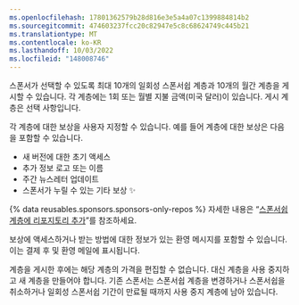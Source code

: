 ```yaml
---
ms.openlocfilehash: 17801362579b28d816e3e5a4a07c1399884814b2
ms.sourcegitcommit: 474603237fcc20c82947e5c8c68624749c445b21
ms.translationtype: MT
ms.contentlocale: ko-KR
ms.lasthandoff: 10/03/2022
ms.locfileid: "148008746"
---
```

스폰서가 선택할 수 있도록 최대 10개의 일회성 스폰서쉽 계층과 10개의 월간 계층을 게시할 수 있습니다. 각 계층에는 1회 또는 월별 지불 금액(미국 달러)이 있습니다. 게시 계층은 선택 사항입니다.

각 계층에 대한 보상을 사용자 지정할 수 있습니다. 예를 들어 계층에 대한 보상은 다음을 포함할 수 있습니다.
- 새 버전에 대한 초기 액세스 
- 추가 정보 로고 또는 이름
- 주간 뉴스레터 업데이트
- 스폰서가 누릴 수 있는 기타 보상 ✨ 

{% data reusables.sponsors.sponsors-only-repos %} 자세한 내용은 “[스폰서쉽 계층에 리포지토리 추가](/sponsors/receiving-sponsorships-through-github-sponsors/managing-your-sponsorship-tiers#adding-a-repository-to-a-sponsorship-tier)”를 참조하세요.

보상에 액세스하거나 받는 방법에 대한 정보가 있는 환영 메시지를 포함할 수 있습니다. 이는 결제 후 및 환영 메일에 표시됩니다.

계층을 게시한 후에는 해당 계층의 가격을 편집할 수 없습니다. 대신 계층을 사용 중지하고 새 계층을 만들어야 합니다. 기존 스폰서는 스폰서쉽 계층을 변경하거나 스폰서쉽을 취소하거나 일회성 스폰서쉽 기간이 만료될 때까지 사용 중지 계층에 남아 있습니다.
